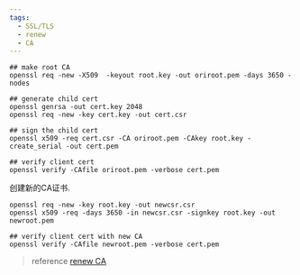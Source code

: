 ```yaml
---
tags:
  - SSL/TLS
  - renew
  - CA
---
```

```shell
## make root CA
openssl req -new -X509  -keyout root.key -out oriroot.pem -days 3650 -nodes

## generate child cert
openssl genrsa -out cert.key 2048
openssl req -new -key cert.key -out cert.csr

## sign the child cert
openssl x509 -req cert.csr -CA oriroot.pem -CAkey root.key -create_serial -out cert.pem

## verify client cert
openssl verify -CAfile oriroot.pem -verbose cert.pem
```


创建新的CA证书.
```shell
openssl req -new -key root.key -out newcsr.csr
openssl x509 -req -days 3650 -in newcsr.csr -signkey root.key -out newroot.pem 

## verify client cert with new CA
openssl verify -CAfile newroot.pem -verbose cert.pem
```



>reference
[renew CA](https://serverfault.com/questions/306345/certification-authority-root-certificate-expiry-and-renewal)
